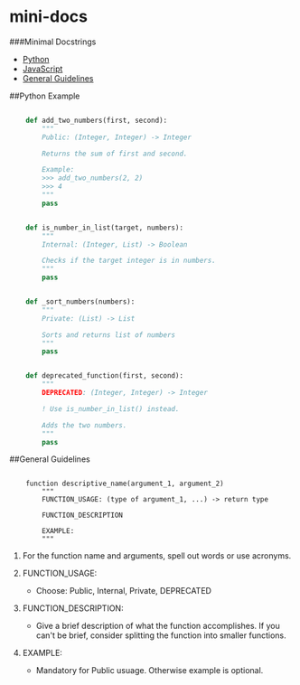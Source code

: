 mini-docs
=========

###Minimal Docstrings

- [Python](#python-example)
- [JavaScript](#javascript-example)
- [General Guidelines](#general-guidelines)

##Python Example
```python

    def add_two_numbers(first, second):
        """
        Public: (Integer, Integer) -> Integer

        Returns the sum of first and second.

        Example:
        >>> add_two_numbers(2, 2)
        >>> 4
        """
        pass


    def is_number_in_list(target, numbers):
        """
        Internal: (Integer, List) -> Boolean

        Checks if the target integer is in numbers.
        """
        pass


    def _sort_numbers(numbers):
        """
        Private: (List) -> List

        Sorts and returns list of numbers
        """
        pass


    def deprecated_function(first, second):
        """
        DEPRECATED: (Integer, Integer) -> Integer

        ! Use is_number_in_list() instead.

        Adds the two numbers.
        """
        pass

```


##General Guidelines

```

    function descriptive_name(argument_1, argument_2)
        """
        FUNCTION_USAGE: (type of argument_1, ...) -> return type

        FUNCTION_DESCRIPTION

        EXAMPLE:
        """

```

1. For the function name and arguments, spell out words or use acronyms.

2. FUNCTION_USAGE:

    - Choose: Public, Internal, Private, DEPRECATED

3. FUNCTION_DESCRIPTION:

    - Give a brief description of what the function accomplishes. If you can't be brief, consider splitting the function into smaller functions.

4. EXAMPLE:

    - Mandatory for Public usuage. Otherwise example is optional.


